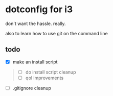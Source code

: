 # dotconfig for i3

don't want the hassle. really.

also to learn how to use git on the command line

## todo
- [x] make an install script
> - [ ] do install script cleanup
> - [ ] qol improvements
- [ ] .gitignore cleanup
